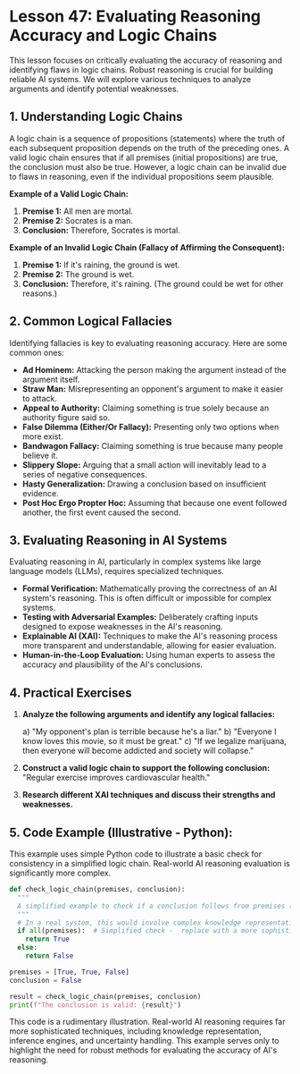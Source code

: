# Lesson 47: Evaluating Reasoning Accuracy and Logic Chains

This lesson focuses on critically evaluating the accuracy of reasoning and identifying flaws in logic chains.  Robust reasoning is crucial for building reliable AI systems. We will explore various techniques to analyze arguments and identify potential weaknesses.

## 1. Understanding Logic Chains

A logic chain is a sequence of propositions (statements) where the truth of each subsequent proposition depends on the truth of the preceding ones.  A valid logic chain ensures that if all premises (initial propositions) are true, the conclusion must also be true.  However, a logic chain can be invalid due to flaws in reasoning, even if the individual propositions seem plausible.

**Example of a Valid Logic Chain:**

1. **Premise 1:** All men are mortal.
2. **Premise 2:** Socrates is a man.
3. **Conclusion:** Therefore, Socrates is mortal.


**Example of an Invalid Logic Chain (Fallacy of Affirming the Consequent):**

1. **Premise 1:** If it's raining, the ground is wet.
2. **Premise 2:** The ground is wet.
3. **Conclusion:** Therefore, it's raining.  (The ground could be wet for other reasons.)


## 2. Common Logical Fallacies

Identifying fallacies is key to evaluating reasoning accuracy. Here are some common ones:

* **Ad Hominem:** Attacking the person making the argument instead of the argument itself.
* **Straw Man:** Misrepresenting an opponent's argument to make it easier to attack.
* **Appeal to Authority:** Claiming something is true solely because an authority figure said so.
* **False Dilemma (Either/Or Fallacy):** Presenting only two options when more exist.
* **Bandwagon Fallacy:** Claiming something is true because many people believe it.
* **Slippery Slope:** Arguing that a small action will inevitably lead to a series of negative consequences.
* **Hasty Generalization:** Drawing a conclusion based on insufficient evidence.
* **Post Hoc Ergo Propter Hoc:** Assuming that because one event followed another, the first event caused the second.


## 3. Evaluating Reasoning in AI Systems

Evaluating reasoning in AI, particularly in complex systems like large language models (LLMs), requires specialized techniques.

* **Formal Verification:**  Mathematically proving the correctness of an AI system's reasoning.  This is often difficult or impossible for complex systems.
* **Testing with Adversarial Examples:**  Deliberately crafting inputs designed to expose weaknesses in the AI's reasoning.
* **Explainable AI (XAI):** Techniques to make the AI's reasoning process more transparent and understandable, allowing for easier evaluation.
* **Human-in-the-Loop Evaluation:**  Using human experts to assess the accuracy and plausibility of the AI's conclusions.


## 4. Practical Exercises

1. **Analyze the following arguments and identify any logical fallacies:**

   a) "My opponent's plan is terrible because he's a liar."
   b) "Everyone I know loves this movie, so it must be great."
   c) "If we legalize marijuana, then everyone will become addicted and society will collapse."

2. **Construct a valid logic chain to support the following conclusion:** "Regular exercise improves cardiovascular health."

3. **Research different XAI techniques and discuss their strengths and weaknesses.**


## 5. Code Example (Illustrative - Python):

This example uses simple Python code to illustrate a basic check for consistency in a simplified logic chain.  Real-world AI reasoning evaluation is significantly more complex.

```python
def check_logic_chain(premises, conclusion):
  """
  A simplified example to check if a conclusion follows from premises (NOT a robust solution).
  """
  # In a real system, this would involve complex knowledge representation and inference.
  if all(premises):  # Simplified check -  replace with a more sophisticated logic engine
    return True
  else:
    return False

premises = [True, True, False]
conclusion = False

result = check_logic_chain(premises, conclusion)
print(f"The conclusion is valid: {result}")
```

This code is a rudimentary illustration.  Real-world AI reasoning requires far more sophisticated techniques, including knowledge representation, inference engines, and uncertainty handling.  This example serves only to highlight the need for robust methods for evaluating the accuracy of AI's reasoning.

